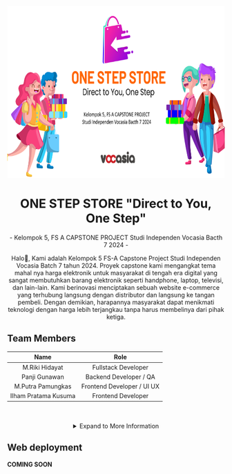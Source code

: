 <div align="center" ><img src="https://github.com/one-step-store/.github/blob/main/assets/bg1.png" height="400px"></div>

<h1 align="center"> ONE STEP STORE "Direct to You, One Step"</h1>


<p align="center"> - Kelompok 5, FS A CAPSTONE PROJECT Studi Independen Vocasia Bacth 7 2024  - </p>

<p align="center"> Halo👋, Kami adalah Kelompok 5 FS-A Capstone Project Studi Independen Vocasia Batch 7 tahun 2024. Proyek capstone kami mengangkat tema mahal nya harga elektronik untuk masyarakat di tengah era digital yang sangat membutuhkan barang elektronik seperti handphone, laptop, televisi, dan lain-lain. Kami berinovasi menciptakan sebuah website e-commerce yang terhubung langsung dengan distributor dan langsung ke tangan pembeli. Dengan demikian, harapannya masyarakat dapat menikmati teknologi dengan harga lebih terjangkau tanpa harus membelinya dari pihak ketiga.  </p>

## Team Members

<div align="center">

|           Name            |          Role   |
|:-------------------------:|:------------------------:|
| M.Riki Hidayat      | Fullstack Developer        |
| Panji Gunawan| Backend Developer / QA      | 
| M.Putra Pamungkas       | Frontend Developer  / UI UX        | 
| Ilham Pratama Kusuma              | Frontend Developer      | 

</div>

<br/>
<br/>

<details>
  <summary align="center">Expand to More Information</summary>
  
  ## Tech stack
  | Role     | Tech                                                                                                                                                                                                                                 |
|----------|--------------------------------------------------------------------------------------------------------------------------------------------------------------------------------------------------------------------------------------|
| Backend  | ![Node.js](https://img.shields.io/badge/Node.js-339933?style=for-the-badge&logo=node.js&logoColor=white) ![Express](https://img.shields.io/badge/Express.js-404D59?style=for-the-badge&logo=express&logoColor=white) ![MongoDB](https://img.shields.io/badge/MongoDB-47A248?style=for-the-badge&logo=mongodb&logoColor=white) |
| Frontend | ![React](https://img.shields.io/badge/React-61DAFB?style=for-the-badge&logo=react&logoColor=black) ![Tailwind CSS](https://img.shields.io/badge/Tailwind%20CSS-06B6D4?style=for-the-badge&logo=tailwind-css&logoColor=white) |

## One Step Store User Interface
**COMING SOON**

</details>

## Web deployment
**COMING SOON**

